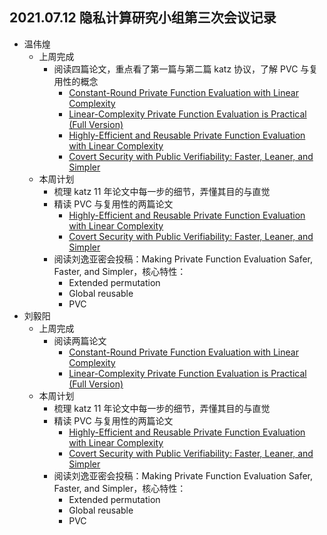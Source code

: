 ## 2021.07.12 隐私计算研究小组第三次会议记录

- 温伟煌
  - 上周完成
    - 阅读四篇论文，重点看了第一篇与第二篇 katz 协议，了解 PVC 与复用性的概念
      - [Constant-Round Private Function Evaluation with Linear Complexity](https://eprint.iacr.org/2010/528.pdf)
      - [Linear-Complexity Private Function Evaluation is Practical (Full Version)](https://eprint.iacr.org/2020/853)
      - [Highly-Efficient and Reusable Private Function Evaluation with Linear Complexity](https://eprint.iacr.org/2018/515.pdf)
      - [Covert Security with Public Verifiability: Faster, Leaner, and Simpler](https://eprint.iacr.org/2018/1108.pdf)
  - 本周计划
    - 梳理 katz 11 年论文中每一步的细节，弄懂其目的与直觉
    - 精读 PVC 与复用性的两篇论文
      - [Highly-Efficient and Reusable Private Function Evaluation with Linear Complexity](https://eprint.iacr.org/2018/515.pdf)
      - [Covert Security with Public Verifiability: Faster, Leaner, and Simpler](https://eprint.iacr.org/2018/1108.pdf)
    - 阅读刘逸亚密会投稿：Making Private Function Evaluation Safer, Faster, and Simpler，核心特性：
      - Extended permutation
      - Global reusable
      - PVC
- 刘毅阳
  - 上周完成
    - 阅读两篇论文
      - [Constant-Round Private Function Evaluation with Linear Complexity](https://eprint.iacr.org/2010/528.pdf)
      - [Linear-Complexity Private Function Evaluation is Practical (Full Version)](https://eprint.iacr.org/2020/853)
  - 本周计划
    - 梳理 katz 11 年论文中每一步的细节，弄懂其目的与直觉
    - 精读 PVC 与复用性的两篇论文
      - [Highly-Efficient and Reusable Private Function Evaluation with Linear Complexity](https://eprint.iacr.org/2018/515.pdf)
      - [Covert Security with Public Verifiability: Faster, Leaner, and Simpler](https://eprint.iacr.org/2018/1108.pdf)
    - 阅读刘逸亚密会投稿：Making Private Function Evaluation Safer, Faster, and Simpler，核心特性：
      - Extended permutation
      - Global reusable
      - PVC